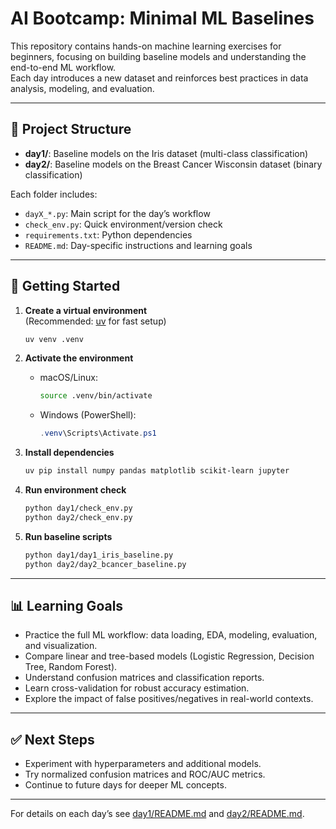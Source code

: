 # AI Bootcamp: Minimal ML Baselines

This repository contains hands-on machine learning exercises for beginners, focusing on building baseline models and understanding the end-to-end ML workflow.  
Each day introduces a new dataset and reinforces best practices in data analysis, modeling, and evaluation.

---

## 📅 Project Structure

- **day1/**: Baseline models on the Iris dataset (multi-class classification)
- **day2/**: Baseline models on the Breast Cancer Wisconsin dataset (binary classification)

Each folder includes:
- `dayX_*.py`: Main script for the day’s workflow
- `check_env.py`: Quick environment/version check
- `requirements.txt`: Python dependencies
- `README.md`: Day-specific instructions and learning goals

---

## 🚀 Getting Started

1. **Create a virtual environment**  
   (Recommended: [uv](https://github.com/astral-sh/uv) for fast setup)
   ```bash
   uv venv .venv
   ```

2. **Activate the environment**
   - macOS/Linux:
     ```bash
     source .venv/bin/activate
     ```
   - Windows (PowerShell):
     ```powershell
     .venv\Scripts\Activate.ps1
     ```

3. **Install dependencies**
   ```bash
   uv pip install numpy pandas matplotlib scikit-learn jupyter
   ```

4. **Run environment check**
   ```bash
   python day1/check_env.py
   python day2/check_env.py
   ```

5. **Run baseline scripts**
   ```bash
   python day1/day1_iris_baseline.py
   python day2/day2_bcancer_baseline.py
   ```

---

## 📊 Learning Goals

- Practice the full ML workflow: data loading, EDA, modeling, evaluation, and visualization.
- Compare linear and tree-based models (Logistic Regression, Decision Tree, Random Forest).
- Understand confusion matrices and classification reports.
- Learn cross-validation for robust accuracy estimation.
- Explore the impact of false positives/negatives in real-world contexts.

---

## ✅ Next Steps

- Experiment with hyperparameters and additional models.
- Try normalized confusion matrices and ROC/AUC metrics.
- Continue to future days for deeper ML concepts.

---

For details on each day’s see [day1/README.md](day1/README.md) and [day2/README.md](day2/README.md).
